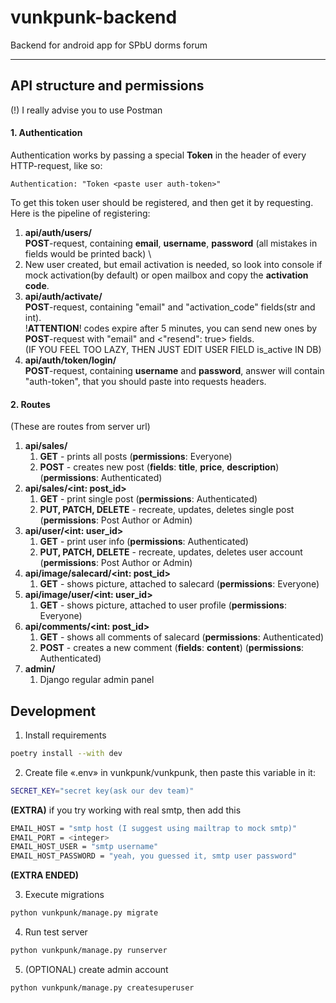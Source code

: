 
# vunkpunk-backend
Backend for android app for SPbU dorms forum

---
## API structure and permissions

(!) I really advise you to use Postman
#### 1. Authentication

Authentication works by passing a special **Token** in the header of every HTTP-request, like so:
```
Authentication: "Token <paste user auth-token>"
```
To get this token user should be registered, and then get it by requesting. Here is the pipeline of registering:
1. **api/auth/users/** \
   **POST**-request, containing **email**, **username**, **password** (all mistakes in fields would be printed back) \
2. New user created, but email activation is needed, so look into console if mock activation(by default) or open mailbox and copy the **activation code**.
3. **api/auth/activate/** \
   **POST**-request, containing "email" and "activation_code" fields(str and int). \
!**ATTENTION**! codes expire after 5 minutes, you can send new ones by **POST**-request with "email" and <"resend": true> fields. \
(IF YOU FEEL TOO LAZY, THEN JUST EDIT USER FIELD is_active IN DB)
4. **api/auth/token/login/** \
   **POST**-request, containing **username** and **password**, answer will contain "auth-token", that you should paste into requests headers.

#### 2. Routes

(These are routes from server url)
1. **api/sales/**
   1. **GET** - prints all posts (**permissions**: Everyone)
   2. **POST** - creates new post (**fields**: **title**, **price**, **description**) (**permissions**: Authenticated)
2. **api/sales/<int: post_id>**
   1. **GET** - print single post (**permissions**: Authenticated)
   2. **PUT, PATCH, DELETE** - recreate, updates, deletes single post (**permissions**: Post Author or Admin)
3. **api/user/<int: user_id>**
   1. **GET** - print user info (**permissions**: Authenticated)
   2. **PUT, PATCH, DELETE** - recreate, updates, deletes user account (**permissions**: Post Author or Admin)
4. **api/image/salecard/<int: post_id>**
   1. **GET** - shows picture, attached to salecard (**permissions**: Everyone)
5. **api/image/user/<int: user_id>**
   1. **GET** - shows picture, attached to user profile (**permissions**: Everyone)
6. **api/comments/<int: post_id>**
   1. **GET** - shows all comments of salecard (**permissions**: Authenticated)
   2. **POST** - creates a new comment (**fields**: **content**) (**permissions**: Authenticated)
7. **admin/**
   1. Django regular admin panel
 
## Development 

1. Install requirements
```bash
poetry install --with dev
```

2. Create file «.env» in vunkpunk/vunkpunk, then paste this variable in it:
```bash
SECRET_KEY="secret key(ask our dev team)"
``` 
**(EXTRA)** if you try working with real smtp, then add this
```bash
EMAIL_HOST = "smtp host (I suggest using mailtrap to mock smtp)"
EMAIL_PORT = <integer>
EMAIL_HOST_USER = "smtp username"
EMAIL_HOST_PASSWORD = "yeah, you guessed it, smtp user password"
```
**(EXTRA ENDED)**

3. Execute migrations
```bash
python vunkpunk/manage.py migrate
```

4. Run test server
```bash
python vunkpunk/manage.py runserver
```

5. (OPTIONAL) create admin account
```bash
python vunkpunk/manage.py createsuperuser
```
